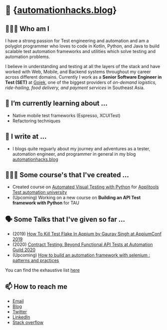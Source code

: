 # 👋 {[automationhacks.blog](https://automationhacks.blog/)}

## 👨🏻‍💻 Who am I 

I have a strong passion for Test engineering and automation and am a polyglot programmer who loves to code in Kotlin, Python, and Java to build scalable test automation frameworks and utilities which solve testing and automation problems.

I believe in understanding and testing at all the layers of the stack and have worked with Web, Mobile, and Backend systems throughout my career across different domains. Currently I work as a **Senior Software Engineer in Test (SET)** at [Gojek](https://www.gojek.io/), one of the biggest providers of _on-demand logistics, ride-hailing, food delivery, and payment services_ in Southeast Asia.

## 🌱 I’m currently learning about ...

- Native mobile test frameworks (Espresso, XCUITest)
- Refactoring techniques

## 📝 I write at ... 

- I blogs quite reguarly about my journey and adventures as a tester, automation engineer, and programmer in general in my blog [automationhacks.blog](https://automationhacks.blog/)

## 👨🏻‍🏫 Some course's that I've created ...

- Created course on [Automated Visual Testing with Python](https://testautomationu.applitools.com/visual-testing-python/) for [Applitools Test automation university](https://testautomationu.applitools.com/)
- (Upcoming) Working on a new course on **Building an API Test framework with Python** for TAU

## 🗣 Some Talks that I've given so far ...

- (2019) [How To Kill Test Flake In Appium by Gaurav Singh at AppiumConf 2019](https://www.youtube.com/watch?v=yv9P0CCY5e8)
- (2020) [Contract Testing: Beyond Functional API Tests at Automation Guild 2020](https://guildconferences.com/conference/automation-guild-2020/)
- (Upcoming) [How to build an automation framework with selenium : patterns and practices](https://confengine.com/selenium-conf-2020/proposal/13303/how-to-build-an-automation-framework-with-selenium-patterns-and-practices)

You can find the exhaustive list [here](https://automationhacks.blog/talks-and-conferences/)

## 📫 How to reach me 

- [Email](automationhacks@gmail.com)
- [Blog](https://automationhacks.blog/)
- [Twitter](https://twitter.com/automationhacks)
- [LinkedIn](https://www.linkedin.com/in/automationhacks/)
- [Stack overflow](https://stackoverflow.com/users/5336432/gaurav-singh)

